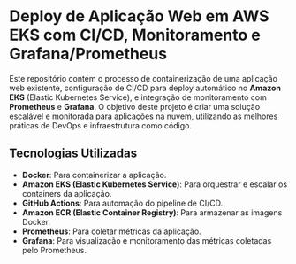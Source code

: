 # Deploy de Aplicação Web em AWS EKS com CI/CD, Monitoramento e Grafana/Prometheus

Este repositório contém o processo de containerização de uma aplicação web existente, configuração de CI/CD para deploy automático no **Amazon EKS** (Elastic Kubernetes Service), e integração de monitoramento com **Prometheus** e **Grafana**. O objetivo deste projeto é criar uma solução escalável e monitorada para aplicações na nuvem, utilizando as melhores práticas de DevOps e infraestrutura como código.

## Tecnologias Utilizadas

- **Docker**: Para containerizar a aplicação.
- **Amazon EKS (Elastic Kubernetes Service)**: Para orquestrar e escalar os containers da aplicação.
- **GitHub Actions**: Para automação do pipeline de CI/CD.
- **Amazon ECR (Elastic Container Registry)**: Para armazenar as imagens Docker.
- **Prometheus**: Para coletar métricas da aplicação.
- **Grafana**: Para visualização e monitoramento das métricas coletadas pelo Prometheus.
